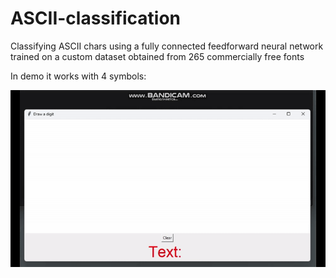 # ASCII-classification
Classifying ASCII chars using a fully connected feedforward neural network trained on a custom dataset obtained from 265 commercially free fonts

In demo it works with 4 symbols:

![Several symbols](res/test.gif)
